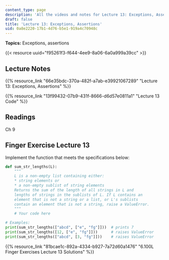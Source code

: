 ```yaml
---
content_type: page
description: 'All the videos and notes for Lecture 13: Exceptions, Assertions.'
draft: false
title: 'Lecture 13: Exceptions, Assertions'
uid: 0a8e2220-17b1-4d76-b5e1-919a4c70948c
---
```

**Topics:** Exceptions, assertions

{{< resource uuid="f95261f3-f644-4ee9-8a06-6a0a999a39cc" >}}

## Lecture Notes

{{% resource_link "66e35bdc-370a-482f-a7ab-e39921067289" "Lecture 13: Exceptions, Assertions" %}}

{{% resource_link "13f99432-07b9-431f-8666-d6d57e0811a1" "Lecture 13 Code" %}}

## Readings

Ch 9

## Finger Exercise Lecture 13

Implement the function that meets the specifications below:

```python
def sum_str_lengths(L):
    """
    L is a non-empty list containing either: 
    * string elements or 
    * a non-empty sublist of string elements
    Returns the sum of the length of all strings in L and 
    lengths of strings in the sublists of L. If L contains an 
    element that is not a string or a list, or L's sublists 
    contain an element that is not a string, raise a ValueError.
    """
    # Your code here  

# Examples:
print(sum_str_lengths(["abcd", ["e", "fg"]]))  # prints 7
print(sum_str_lengths([12, ["e", "fg"]]))      # raises ValueError
print(sum_str_lengths(["abcd", [3, "fg"]]))    # raises ValueError
```

{{% resource_link "81bcae1c-892a-4334-b927-7a72d60a1476" "6.100L Finger Exercises Lecture 13 Solutions" %}}
